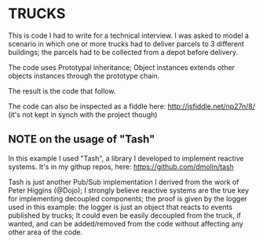 # TRUCKS

This is code I had to write for a technical interview. I was asked to model a scenario in which one or more trucks had to deliver parcels to 3 different buildings; the parcels had to be collected from a depot before delivery.

The code uses Prototypal inheritance; Object instances extends other objects instances through the prototype chain.

The result is the code that follow.

The code can also be inspected as a fiddle here: http://jsfiddle.net/np27n/8/ (it's not kept in synch with the project though)

## NOTE on the usage of "Tash"

In this example I used "Tash", a library I developed to implement reactive systems. It's in my githup repos, here: https://github.com/dmolin/tash

Tash is just another Pub/Sub implementation I derived from the work of Peter Higgins (@Dojo); I strongly believe reactive systems are the true key for implementing decoupled components; the proof is given by the logger used in this example: the logger is just an object that reacts to events published by trucks; It could even be easily decoupled from the truck, if wanted, and can be added/removed from the code without affecting any other area of the code.